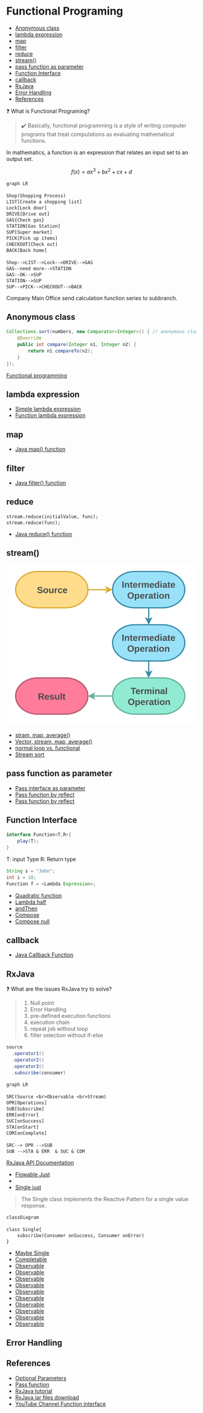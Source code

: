 <h1>Functional Programing</h1>

- [Anonymous class](#anonymous-class)
- [lambda expression](#lambda-expression)
- [map](#map)
- [filter](#filter)
- [reduce](#reduce)
- [stream()](#stream)
- [pass function as parameter](#pass-function-as-parameter)
- [Function Interface](#function-interface)
- [callback](#callback)
- [RxJava](#rxjava)
- [Error Handling](#error-handling)
- [References](#references)


❓ What is Functional Programing?
>✔️ Basically, functional programming is a style of writing computer programs that treat computations as evaluating mathematical functions.

In mathematics, a function is an expression that relates an input set to an output set.

$$ f(x) = ax^3 + bx^2 + cx + d$$

```mermaid
graph LR

Shop(Shopping Process)
LIST[Create a shopping list]
Lock[Lock door]
DRIVE[Drive out]
GAS{Check gas}
STATION[Gas Station]
SUP[Super market]
PICK[Pick up items]
CHECKOUT[Check out]
BACK[Back home]

Shop-->LIST-->Lock-->DRIVE-->GAS
GAS--need more-->STATION
GAS--OK-->SUP
STATION-->SUP
SUP-->PICK-->CHECKOUT-->BACK
```
Company Main Office send calculation function series to subbranch.

## Anonymous class

```java
Collections.sort(numbers, new Comparator<Integer>() { // anonymous class
    @Override
    public int compare(Integer n1, Integer n2) {
        return n1.compareTo(n2);
    }
});
```

[Functional programming](https://belief-driven-design.com/functional-programm-with-java-map-filter-reduce-77e479bd73e/)


## lambda expression
* [Simple lambda expression](../functional/src/functional/Lambda01.java)
* [Function lambda expression](../functional/src/functional/Lambda02.java)

## map
* [Java map() function](../datastructure/src/functional/Map.java)

## filter

* [Java filter() function](../datastructure/src/functional/Filter.java)

## reduce

```
stream.reduce(initialValue, func);
stream.reduce(func);
```
* [Java reduce() function](../datastructure/src/functional/Reduce.java)

## stream()

![](images/stream.png)

* [stram, map, average()](../datastructure/src/array/array5.java)
* [Vector, stream, map, average()](../datastructure/src/builtins/MyVector.java)
* [normal loop vs. functional](../datastructure/src/functional/Stream.java)
* [Stream sort](../datastructure/src/functional/StreamSort.java)

## pass function as parameter

* [Pass interface as parameter](../functional/src/functional/PassFunction.java)
* [Pass function by reflect](../functional/src/functional/PassFunction1.java)
* [Pass function by reflect](../functional/src/functional/PassFunction2.java)

## Function Interface

```java
interface Function<T,R>{
    play(T);
}
```
T: input Type
R: Return type

```java
String s = "John";
int i = 10;
Function f = <Lambda Expression>;
```

* [Quadratic function](../functional/src/functional/CreateFunction01.java)
* [Lambda half](../functional/src/functional/CreateFunction02.java)
* [andThen](../functional/src/functional/CreateFunction03.java)
* [Compose](../functional/src/functional/CreateFunction04.java)
* [Compose null](../functional/src/functional/CreateFunction05.java)

## callback

* [Java Callback Function](../datastructure/src/functional/Callback.java)

## RxJava
❓ What are the issues RxJava try to solve?
> 1. Null point
> 2. Error Handling
> 3. pre-defined execution functions
> 4. execution chain
> 5. repeat job without loop
> 6. filter selection without if-else

```java
source
  .operator1()
  .operator2()
  .operator3()
  .subscribe(consumer)
```

```mermaid
graph LR

SRC(Source <br>Observable <br>Stream)
OPR[Operations]
SUB[Subscribe]
ERR[onError]
SUC[onSuccess]
STA[onStart]
COM[onComplete]

SRC--> OPR -->SUB
SUB -->STA & ERR  & SUC & COM
```


[RxJava API Documentation](https://javadoc.io/doc/io.reactivex.rxjava3/rxjava/latest/index.html)
* [Flowable Just](../functional/src/functional/RxTest.java)
* []()
* [Single just](../functional/src/functional/ObservableTest00.java)

> The Single class implements the Reactive Pattern for a single value response.

```mermaid
classDiagram

class Single{
    subscribe(Consumer onSuccess, Consumer onError)
}
```

* [Maybe Single](../functional/src/functional/ObservableTest01.java)
* [Completable](../functional/src/functional/ObservableTest02.java)
* [Observable](../functional/src/functional/ObservableTest03.java)
* [Observable](../functional/src/functional/ObservableTest04.java)
* [Observable](../functional/src/functional/ObservableTest05.java)
* [Observable](../functional/src/functional/ObservableTest06.java)
* [Observable](../functional/src/functional/ObservableTest07.java)
* [Observable](../functional/src/functional/ObservableTest08.java)
* [Observable](../functional/src/functional/ObservableTest09.java)
* [Observable](../functional/src/functional/ObservableTest10.java)
* [Observable](../functional/src/functional/ObservableTest11.java)
* [Observable](../functional/src/functional/ObservableTest12.java)

## Error Handling

## References
* [Optional Parameters](https://devwithus.com/java-optional-parameters/)
* [Pass function](https://www.delftstack.com/howto/java/how-to-pass-a-function-as-a-parameter-in-java/)
* [RxJava tutorial](https://www.tutorialspoint.com/rxjava/rxjava_environment_setup.htm)
* [RxJava jar files download ](https://jar-download.com/artifact-search/rxjava)
* [YouTube Channel Function interface](https://www.youtube.com/channel/UCVIWn7o3162j_lJFJfs7mDA)